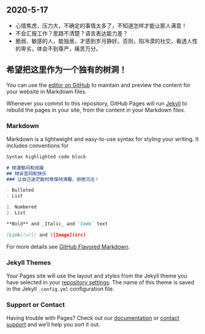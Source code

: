 ## 2020-5-17
* 心情焦虑，压力大，不确定的事情太多了，不知道怎样才能让那人满意！
* 不会汇报工作？思路不清楚？语言表达能力差？
* 脆弱、敏感的人，能独居，才感到岁月静好。否则，陷冷漠的社交，看透人性的卑劣，体会不到尊严，痛苦万分。
## 希望把这里作为一个独有的树洞！

You can use the [editor on GitHub](https://github.com/marenzhong/marenzhong.github.io/edit/master/README.md) to maintain and preview the content for your website in Markdown files.

Whenever you commit to this repository, GitHub Pages will run [Jekyll](https://jekyllrb.com/) to rebuild the pages in your site, from the content in your Markdown files.

### Markdown

Markdown is a lightweight and easy-to-use syntax for styling your writing. It includes conventions for

```markdown
Syntax highlighted code block

# 排遣郁闷和烦躁
## 倾诉苦闷和快乐
### 让自己迷茫能时常保持清醒，拒绝沉沦！

- Bulleted
- List

1. Numbered
2. List

**Bold** and _Italic_ and `Code` text

[Link](url) and ![Image](src)
```

For more details see [GitHub Flavored Markdown](https://guides.github.com/features/mastering-markdown/).

### Jekyll Themes

Your Pages site will use the layout and styles from the Jekyll theme you have selected in your [repository settings](https://github.com/marenzhong/marenzhong.github.io/settings). The name of this theme is saved in the Jekyll `_config.yml` configuration file.

### Support or Contact

Having trouble with Pages? Check out our [documentation](https://help.github.com/categories/github-pages-basics/) or [contact support](https://github.com/contact) and we’ll help you sort it out.
